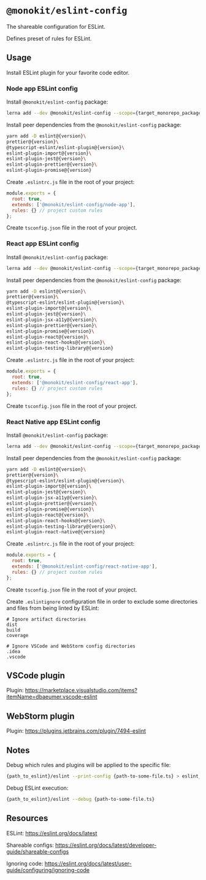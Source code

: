# `@monokit/eslint-config`

The shareable configuration for ESLint.

Defines preset of rules for ESLint.

## Usage

Install ESLint plugin for your favorite code editor.

### Node app ESLint config

Install `@monokit/eslint-config` package:

```sh
lerna add --dev @monokit/eslint-config --scope={target_monorepo_package}
```

Install peer dependencies from the `@monokit/eslint-config` package:

```sh
yarn add -D eslint@{version}\
prettier@{version}\
@typescript-eslint/eslint-plugin@{version}\
eslint-plugin-import@{version}\
eslint-plugin-jest@{version}\
eslint-plugin-prettier@{version}\
eslint-plugin-promise@{version}
```

Create `.eslintrc.js` file in the root of your project:

```javascript
module.exports = {
  root: true,
  extends: ['@monokit/eslint-config/node-app'],
  rules: {} // project custom rules
};
```

Create `tsconfig.json` file in the root of your project.

### React app ESLint config

Install `@monokit/eslint-config` package:

```sh
lerna add --dev @monokit/eslint-config --scope={target_monorepo_package}
```

Install peer dependencies from the `@monokit/eslint-config` package:

```sh
yarn add -D eslint@{version}\
prettier@{version}\
@typescript-eslint/eslint-plugin@{version}\
eslint-plugin-import@{version}\
eslint-plugin-jest@{version}\
eslint-plugin-jsx-a11y@{version}\
eslint-plugin-prettier@{version}\
eslint-plugin-promise@{version}\
eslint-plugin-react@{version}\
eslint-plugin-react-hooks@{version}\
eslint-plugin-testing-library@{version}
```

Create `.eslintrc.js` file in the root of your project:

```javascript
module.exports = {
  root: true,
  extends: ['@monokit/eslint-config/react-app'],
  rules: {} // project custom rules
};
```

Create `tsconfig.json` file in the root of your project.

### React Native app ESLint config

Install `@monokit/eslint-config` package:

```sh
lerna add --dev @monokit/eslint-config --scope={target_monorepo_package}
```

Install peer dependencies from the `@monokit/eslint-config` package:

```sh
yarn add -D eslint@{version}\
prettier@{version}\
@typescript-eslint/eslint-plugin@{version}\
eslint-plugin-import@{version}\
eslint-plugin-jest@{version}\
eslint-plugin-jsx-a11y@{version}\
eslint-plugin-prettier@{version}\
eslint-plugin-promise@{version}\
eslint-plugin-react@{version}\
eslint-plugin-react-hooks@{version}\
eslint-plugin-testing-library@{version}\
eslint-plugin-react-native@{version}
```

Create `.eslintrc.js` file in the root of your project:

```javascript
module.exports = {
  root: true,
  extends: ['@monokit/eslint-config/react-native-app'],
  rules: {} // project custom rules
};
```

Create `tsconfig.json` file in the root of your project.

Create `.eslintignore` configuration file in order to exclude some directories and files from being linted by ESLint:

```text
# Ignore artifact directories
dist
build
coverage

# Ignore VSCode and WebStorm config directories
.idea
.vscode

```

## VSCode plugin

Plugin: https://marketplace.visualstudio.com/items?itemName=dbaeumer.vscode-eslint

## WebStorm plugin

Plugin: https://plugins.jetbrains.com/plugin/7494-eslint

## Notes


Debug which rules and plugins will be applied to the specific file:

```sh
{path_to_eslint}/eslint --print-config {path-to-some-file.ts} > eslint_config_report.json
```

Debug ESLint execution:

```sh
{path_to_eslint}/eslint --debug {path-to-some-file.ts}
```

## Resources

ESLint: https://eslint.org/docs/latest

Shareable configs: https://eslint.org/docs/latest/developer-guide/shareable-configs

Ignoring code: https://eslint.org/docs/latest/user-guide/configuring/ignoring-code
